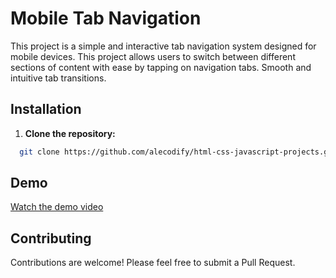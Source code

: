 # Mobile Tab Navigation

This project is a simple and interactive tab navigation system designed for mobile devices. This project allows users to switch between different sections of content with ease by tapping on navigation tabs. Smooth and intuitive tab transitions.

## Installation

1. **Clone the repository:**
```bash
  git clone https://github.com/alecodify/html-css-javascript-projects.git
```

## Demo
[Watch the demo video](https://github.com/user-attachments/assets/1c7ab33f-86f2-4537-a410-4e5d8881da38)

## Contributing
Contributions are welcome! Please feel free to submit a Pull Request.